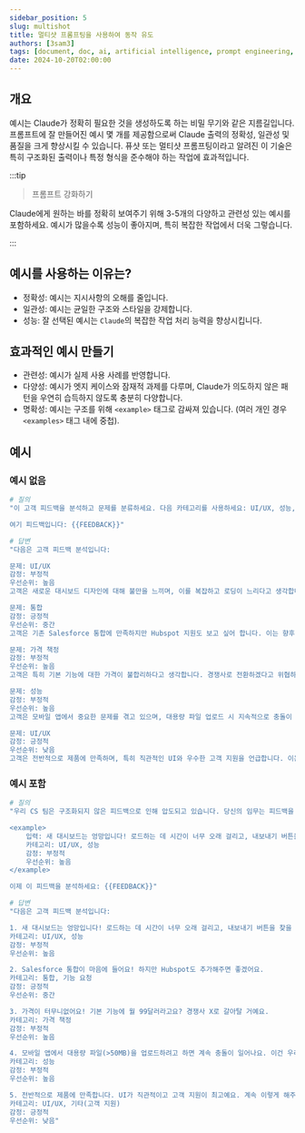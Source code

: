 ```yaml
---
sidebar_position: 5
slug: multishot
title: 멀티샷 프롬프팅을 사용하여 동작 유도
authors: [3sam3]
tags: [document, doc, ai, artificial intelligence, prompt engineering, prompt, claude, anthropic]
date: 2024-10-20T02:00:00
---
```


## 개요

예시는 Claude가 정확히 필요한 것을 생성하도록 하는 비밀 무기와 같은 지름길입니다. 프롬프트에 잘 만들어진 예시 몇 개를 제공함으로써 Claude 출력의 정확성, 일관성 및 품질을 크게 향상시킬 수 있습니다. 퓨샷 또는 멀티샷 프롬프팅이라고 알려진 이 기술은 특히 구조화된 출력이나 특정 형식을 준수해야 하는 작업에 효과적입니다.

:::tip

> 프롬프트 강화하기

Claude에게 원하는 바를 정확히 보여주기 위해 3-5개의 다양하고 관련성 있는 예시를 포함하세요. 예시가 많을수록 성능이 좋아지며, 특히 복잡한 작업에서 더욱 그렇습니다.

:::

## 예시를 사용하는 이유는?

- 정확성: 예시는 지시사항의 오해를 줄입니다.
- 일관성: 예시는 균일한 구조와 스타일을 강제합니다.
- 성능: 잘 선택된 예시는 `Claude`의 복잡한 작업 처리 능력을 향상시킵니다.

## 효과적인 예시 만들기

- 관련성: 예시가 실제 사용 사례를 반영합니다.
- 다양성: 예시가 엣지 케이스와 잠재적 과제를 다루며, Claude가 의도하지 않은 패턴을 우연히 습득하지 않도록 충분히 다양합니다.
- 명확성: 예시는 구조를 위해 `<example>` 태그로 감싸져 있습니다. (여러 개인 경우 `<examples>` 태그 내에 중첩).

## 예시

### 예시 없음

```bash
# 질의
"이 고객 피드백을 분석하고 문제를 분류하세요. 다음 카테고리를 사용하세요: UI/UX, 성능, 기능 요청, 통합, 가격 책정 및 기타. 또한 감정(긍정/중립/부정)과 우선순위(높음/중간/낮음)를 평가하세요.

여기 피드백입니다: {{FEEDBACK}}"

# 답변
"다음은 고객 피드백 분석입니다:

문제: UI/UX
감정: 부정적
우선순위: 높음
고객은 새로운 대시보드 디자인에 대해 불만을 느끼며, 이를 복잡하고 로딩이 느리다고 생각합니다. 특히 “내보내기” 버튼이 없다고 언급하는데, 이는 중요한 기능일 가능성이 높습니다. 이 문제는 높은 우선순위로 해결되어야 합니다.

문제: 통합
감정: 긍정적
우선순위: 중간
고객은 기존 Salesforce 통합에 만족하지만 Hubspot 지원도 보고 싶어 합니다. 이는 향후 제품 업데이트에서 고려될 수 있는 기능 요청입니다.

문제: 가격 책정
감정: 부정적
우선순위: 높음
고객은 특히 기본 기능에 대한 가격이 불합리하다고 생각합니다. 경쟁사로 전환하겠다고 위협하고 있으므로, 이는 검토가 필요한 높은 우선순위 문제입니다.

문제: 성능
감정: 부정적
우선순위: 높음
고객은 모바일 앱에서 중요한 문제를 겪고 있으며, 대용량 파일 업로드 시 지속적으로 충돌이 발생합니다. 이는 고객이 제품을 효과적으로 사용할 수 있는 능력에 영향을 미치는 중요한 문제이므로 높은 우선순위로 해결되어야 합니다.

문제: UI/UX
감정: 긍정적
우선순위: 낮음
고객은 전반적으로 제품에 만족하며, 특히 직관적인 UI와 우수한 고객 지원을 언급합니다. 이는 즉각적인 조치가 필요하지 않은 긍정적인 피드백입니다."
```

### 예시 포함

```bash
# 질의
"우리 CS 팀은 구조화되지 않은 피드백으로 인해 압도되고 있습니다. 당신의 임무는 피드백을 분석하고 제품 및 엔지니어링 팀을 위해 문제를 분류하는 것입니다. 다음 카테고리를 사용하세요: UI/UX, 성능, 기능 요청, 통합, 가격 책정 및 기타. 또한 감정(긍정/중립/부정)과 우선순위(높음/중간/낮음)를 평가하세요. 여기 예시가 있습니다:

<example>
    입력: 새 대시보드는 엉망입니다! 로드하는 데 시간이 너무 오래 걸리고, 내보내기 버튼을 찾을 수 없어요. 이걸 빨리 고쳐주세요!
    카테고리: UI/UX, 성능
    감정: 부정적
    우선순위: 높음
</example>

이제 이 피드백을 분석하세요: {{FEEDBACK}}"

# 답변
"다음은 고객 피드백 분석입니다:

1. 새 대시보드는 엉망입니다! 로드하는 데 시간이 너무 오래 걸리고, 내보내기 버튼을 찾을 수 없어요. 이걸 빨리 고쳐주세요!
카테고리: UI/UX, 성능
감정: 부정적
우선순위: 높음

2. Salesforce 통합이 마음에 들어요! 하지만 Hubspot도 추가해주면 좋겠어요.
카테고리: 통합, 기능 요청
감정: 긍정적
우선순위: 중간

3. 가격이 터무니없어요! 기본 기능에 월 99달러라고요? 경쟁사 X로 갈아탈 거예요.
카테고리: 가격 책정
감정: 부정적
우선순위: 높음

4. 모바일 앱에서 대용량 파일(>50MB)을 업로드하려고 하면 계속 충돌이 일어나요. 이건 우리 현장 요원들에게 중요한 문제예요.
카테고리: 성능
감정: 부정적
우선순위: 높음

5. 전반적으로 제품에 만족합니다. UI가 직관적이고 고객 지원이 최고예요. 계속 이렇게 해주세요!
카테고리: UI/UX, 기타(고객 지원)
감정: 긍정적
우선순위: 낮음"
```
